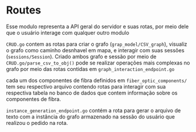 # Routes

Esse modulo representa a API geral do servidor e suas rotas, por meio dele que o usuário interage com qualquer outro modulo

`CRUD.go` contem as rotas para criar o grafo (`grap_model/CSV_graph`), visualiz o grafo como caminho desnhavel em mapa, e interagir com suas sessões (`sessions/Session`). Criado ambos grafo
e sessão por meio de `CRUD.go/parse_csv_to_obj()` pode se realizar operações mais complexas no grafo por meio das rotas contidas em `graph_interaction_endpoint.go`

cada um dos componentes de fibra definidos em `fiber_optic_components/` tem seu respectivo arquivo contendo rotas para interagir com sua respectiva tabela no banco de dados que contem informação
sobre os componentes de fibra.

`instance_generation_endpoint.go` contém a rota para gerar o arquivo de texto com a instância do grafo armazenado na sessão do usuário que realizou o pedido na rota. 
